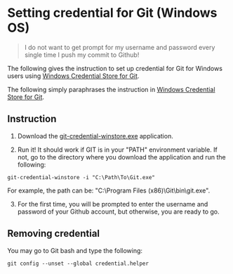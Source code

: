 # Setting credential for Git (Windows OS)

> I do not want to get prompt for my username and password every single time I push my commit to Github! 

The following gives the instruction to set up credential for Git for Windows users using [Windows Credential Store for Git](http://gitcredentialstore.codeplex.com/). 

The following simply paraphrases the instruction in [Windows Credential Store for Git](http://gitcredentialstore.codeplex.com/).

## Instruction

1. Download the [git-credential-winstore.exe](http://gitcredentialstore.codeplex.com/releases/view/103679) application.

2. Run it! It should work if GIT is in your "PATH" environment variable. If not, go to the directory where you download the application and run the following:
  
  ```
  git-credential-winstore -i "C:\Path\To\Git.exe"
  ```
For example, the path can be: "C:\Program Files (x86)\Git\bin\git.exe".

3. For the first time, you will be prompted to enter the username and password of your Github account, but otherwise, you are ready to go.

## Removing credential 

You may go to Git bash and type the following:
```
git config --unset --global credential.helper
```

